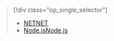 > [!div class="op_single_selector"]
> * [<span data-ttu-id="eea3e-101">NET</span><span class="sxs-lookup"><span data-stu-id="eea3e-101">NET</span></span>](../articles/service-bus-relay/relay-hybrid-connections-dotnet-get-started.md)
> * [<span data-ttu-id="eea3e-102">Node.js</span><span class="sxs-lookup"><span data-stu-id="eea3e-102">Node.js</span></span>](../articles/service-bus-relay/relay-hybrid-connections-node-get-started.md)
> 
> 

